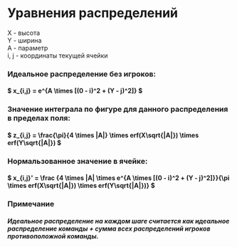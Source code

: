 # Уравнения распределений

X - высота \
Y - ширина \
A - параметр \
i, j - координаты текущей ячейки 


### Идеальное распределение без игроков:
#### $ x_{i,j} = e^{A \times [(0 - i)^2 + (Y - j)^2]} $

### Значение интеграла по фигуре для данного распределения в пределах поля:
#### $ z_{i,j} = \frac{\pi}{4 \times |A|} \times erf(X\sqrt{|A|}) \times erf(Y\sqrt{|A|}) $

### Нормальзованное значение в ячейке:
#### $ x_{i,j}' = \frac {4 \times |A| \times  e^{A \times [(0 - i)^2 + (Y - j)^2]}}{\pi \times erf(X\sqrt{|A|}) \times erf(Y\sqrt{|A|})} $


### Примечание

##### Идеальное распределение на каждом шаге считается как идеальное распределение команды + сумма всех распределений игроков противоположной команды. 